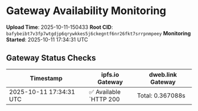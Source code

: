 # Gateway Availability Monitoring

**Upload Time**: 2025-10-11-150433
**Root CID**: `bafybeibt7v3fp7wtgdjp6qrywkkes5j6ckegntf6nr26fkt7srrpnmpeey`
**Monitoring Started**: 2025-10-11 17:34:31 UTC

## Gateway Status Checks

| Timestamp | ipfs.io Gateway | dweb.link Gateway |
|-----------|-----------------|-------------------|
| 2025-10-11 17:34:31 UTC | ✅ Available<br>`HTTP 200 | Total: 0.367088s | DNS: 0.161391s | Connect: 0.179795s | Transfer: 0.366092s | Size: 50098 bytes` | ✅ Available<br>`HTTP 200 | Total: 21.005170s | DNS: 0.052500s | Connect: 0.070183s | Transfer: 21.004535s | Size: 50098 bytes` |

